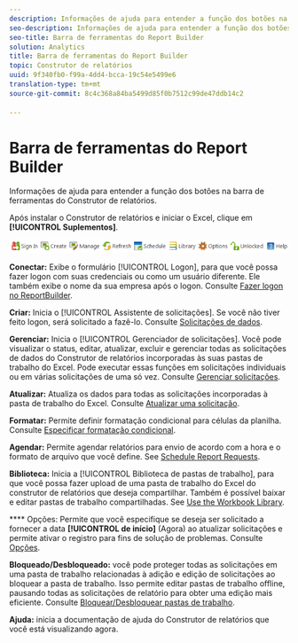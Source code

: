 ```yaml
---
description: Informações de ajuda para entender a função dos botões na barra de ferramentas do Construtor de relatórios.
seo-description: Informações de ajuda para entender a função dos botões na barra de ferramentas do Construtor de relatórios.
seo-title: Barra de ferramentas do Report Builder
solution: Analytics
title: Barra de ferramentas do Report Builder
topic: Construtor de relatórios
uuid: 9f340fb0-f99a-4dd4-bcca-19c54e5499e6
translation-type: tm+mt
source-git-commit: 8c4c368a84ba5499d85f0b7512c99de47ddb14c2

---
```



# Barra de ferramentas do Report Builder

Informações de ajuda para entender a função dos botões na barra de ferramentas do Construtor de relatórios.

Após instalar o Construtor de relatórios e iniciar o Excel, clique em **[!UICONTROL Suplementos]**.

![](assets/report_builder_toolbar.png)

**Conectar:** Exibe o formulário [!UICONTROL Logon], para que você possa fazer logon com suas credenciais ou como um usuário diferente. Ele também exibe o nome da sua empresa após o logon. Consulte [Fazer logon no ReportBuilder](/help/analyze/report-builder/setup/t-loggin-in-to-reportbuilder.md).

**Criar:** Inicia o [!UICONTROL Assistente de solicitações]. Se você não tiver feito logon, será solicitado a fazê-lo. Consulte [Solicitações de dados](/help/analyze/report-builder/data-requests/data-requests.md).

**Gerenciar:** Inicia o [!UICONTROL Gerenciador de solicitações]. Você pode visualizar o status, editar, atualizar, excluir e gerenciar todas as solicitações de dados do Construtor de relatórios incorporadas às suas pastas de trabalho do Excel. Pode executar essas funções em solicitações individuais ou em várias solicitações de uma só vez. Consulte [Gerenciar solicitações](/help/analyze/report-builder/manage-requests/r-arb-manage-requests.md).

**Atualizar:** Atualiza os dados para todas as solicitações incorporadas à pasta de trabalho do Excel. Consulte [Atualizar uma solicitação](/help/analyze/report-builder/manage-requests/t-refresh-a-request.md).

**Formatar:** Permite definir formatação condicional para células da planilha. Consulte [Especificar formatação condicional](/help/analyze/report-builder/manage-requests/specify-conditional-formatting.md).

**Agendar:** Permite agendar relatórios para envio de acordo com a hora e o formato de arquivo que você define. See [Schedule Report Requests](/help/analyze/report-builder/schedule-report-requests.md).

**Biblioteca:** Inicia a [!UICONTROL Biblioteca de pastas de trabalho], para que você possa fazer upload de uma pasta de trabalho do Excel do construtor de relatórios que deseja compartilhar. Também é possível baixar e editar pastas de trabalho compartilhadas. See [Use the Workbook Library](/help/analyze/report-builder/workbook-library/t-upload-a-workbook.md).

**** Opções: Permite que você especifique se deseja ser solicitado a fornecer a data **[!UICONTROL de início]** (Agora) ao atualizar solicitações e permite ativar o registro para fins de solução de problemas. Consulte [Opções](/help/analyze/report-builder/options.md).

**Bloqueado/Desbloqueado:** você pode proteger todas as solicitações em uma pasta de trabalho relacionadas à adição e edição de solicitações ao bloquear a pasta de trabalho. Isso permite editar pastas de trabalho offline, pausando todas as solicitações de relatório para obter uma edição mais eficiente. Consulte [Bloquear/Desbloquear pastas de trabalho](/help/analyze/report-builder/workbook-library/protect-wb.md).

**Ajuda:** inicia a documentação de ajuda do Construtor de relatórios que você está visualizando agora.
